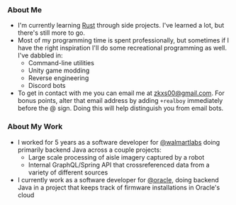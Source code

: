 ### About Me
- I'm currently learning [Rust](https://www.rust-lang.org/) through side projects. I've learned a lot, but there's still more to go.
- Most of my programming time is spent professionally, but sometimes if I have the right inspiration I'll do some recreational programming as well. I've dabbled in:
  - Command-line utilities
  - Unity game modding
  - Reverse engineering
  - Discord bots
- To get in contact with me you can email me at [zkxs00@gmail.com](mailto:zkxs00@gmail.com). For bonus points, alter that email address by adding `+realboy` immediately before the @ sign. Doing this will help distinguish you from email bots.

### About My Work
- I worked for 5 years as a software developer for [@walmartlabs](https://github.com/walmartlabs) doing primarily backend Java across a couple projects:
  - Large scale processing of aisle imagery captured by a robot
  - Internal GraphQL/Spring API that crossreferenced data from a variety of different sources
- I currently work as a software developer for [@oracle](https://github.com/oracle), doing backend Java in a project that keeps track of firmware installations in Oracle's cloud

<!--
**zkxs/zkxs** is a ✨ _special_ ✨ repository because its `README.md` (this file) appears on your GitHub profile.

Here are some ideas to get you started:

- 🔭 I’m currently working on ...
- 🌱 I’m currently learning ...
- 👯 I’m looking to collaborate on ...
- 🤔 I’m looking for help with ...
- 💬 Ask me about ...
- 📫 How to reach me: ...
- 😄 Pronouns: ...
- ⚡ Fun fact: ...
-->
